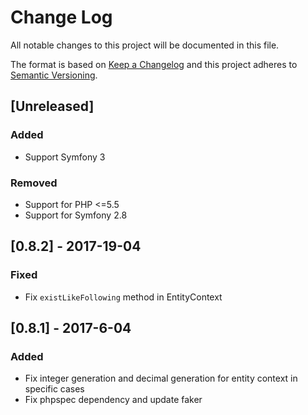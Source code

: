 # Change Log
All notable changes to this project will be documented in this file.

The format is based on [Keep a Changelog](http://keepachangelog.com/)
and this project adheres to [Semantic Versioning](http://semver.org/).

## [Unreleased]
### Added
- Support Symfony 3

### Removed
- Support for PHP <=5.5
- Support for Symfony 2.8

## [0.8.2] - 2017-19-04

### Fixed
- Fix `existLikeFollowing` method in EntityContext

## [0.8.1] - 2017-6-04
### Added
- Fix integer generation and decimal generation for entity context in specific cases
- Fix phpspec dependency and update faker
